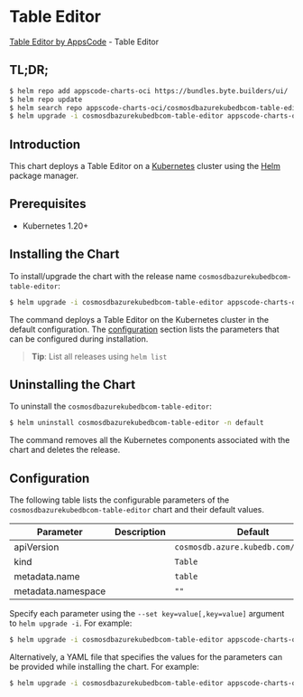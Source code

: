 # Table Editor

[Table Editor by AppsCode](https://byte.builders) - Table Editor

## TL;DR;

```bash
$ helm repo add appscode-charts-oci https://bundles.byte.builders/ui/
$ helm repo update
$ helm search repo appscode-charts-oci/cosmosdbazurekubedbcom-table-editor --version=v0.5.0
$ helm upgrade -i cosmosdbazurekubedbcom-table-editor appscode-charts-oci/cosmosdbazurekubedbcom-table-editor -n default --create-namespace --version=v0.5.0
```

## Introduction

This chart deploys a Table Editor on a [Kubernetes](http://kubernetes.io) cluster using the [Helm](https://helm.sh) package manager.

## Prerequisites

- Kubernetes 1.20+

## Installing the Chart

To install/upgrade the chart with the release name `cosmosdbazurekubedbcom-table-editor`:

```bash
$ helm upgrade -i cosmosdbazurekubedbcom-table-editor appscode-charts-oci/cosmosdbazurekubedbcom-table-editor -n default --create-namespace --version=v0.5.0
```

The command deploys a Table Editor on the Kubernetes cluster in the default configuration. The [configuration](#configuration) section lists the parameters that can be configured during installation.

> **Tip**: List all releases using `helm list`

## Uninstalling the Chart

To uninstall the `cosmosdbazurekubedbcom-table-editor`:

```bash
$ helm uninstall cosmosdbazurekubedbcom-table-editor -n default
```

The command removes all the Kubernetes components associated with the chart and deletes the release.

## Configuration

The following table lists the configurable parameters of the `cosmosdbazurekubedbcom-table-editor` chart and their default values.

|     Parameter      | Description |                     Default                     |
|--------------------|-------------|-------------------------------------------------|
| apiVersion         |             | <code>cosmosdb.azure.kubedb.com/v1alpha1</code> |
| kind               |             | <code>Table</code>                              |
| metadata.name      |             | <code>table</code>                              |
| metadata.namespace |             | <code>""</code>                                 |


Specify each parameter using the `--set key=value[,key=value]` argument to `helm upgrade -i`. For example:

```bash
$ helm upgrade -i cosmosdbazurekubedbcom-table-editor appscode-charts-oci/cosmosdbazurekubedbcom-table-editor -n default --create-namespace --version=v0.5.0 --set apiVersion=cosmosdb.azure.kubedb.com/v1alpha1
```

Alternatively, a YAML file that specifies the values for the parameters can be provided while
installing the chart. For example:

```bash
$ helm upgrade -i cosmosdbazurekubedbcom-table-editor appscode-charts-oci/cosmosdbazurekubedbcom-table-editor -n default --create-namespace --version=v0.5.0 --values values.yaml
```
